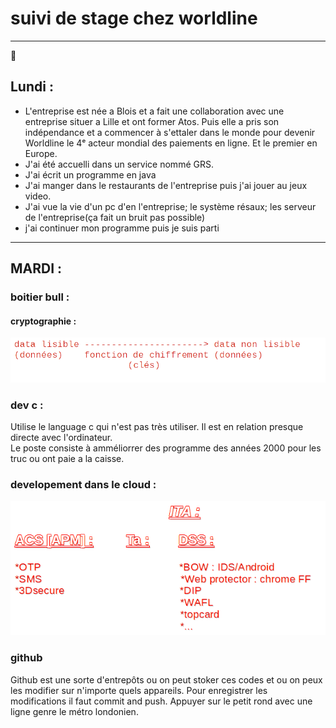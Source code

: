 # suivi de stage chez worldline

<hr>

🎺

## Lundi :

* L'entreprise est née a Blois et a fait une collaboration avec une entreprise situer a Lille et ont former Atos. Puis elle a pris son indépendance et a commencer à s'ettaler dans le monde pour devenir Worldline  le 4ᵉ acteur mondial
  des paiements en ligne. Et le premier en Europe.
* J'ai été accuelli dans un service nommé GRS.
* J'ai écrit un programme en java
* J'ai manger dans le restaurants de l'entreprise puis j'ai jouer au jeux video.
* J'ai vue la vie d'un pc d'en l'entreprise; le système résaux; les serveur de l'entreprise(ça fait un bruit pas possible)
* j'ai continuer mon programme puis je suis parti

<hr>


## MARDI :

### boitier bull :

#### cryptographie :

![img_2.png](../image/img_2.png)

### dev c :

Utilise le language c qui n'est pas très utiliser. Il est
en relation presque directe avec l'ordinateur.  
Le poste consiste à amméliorrer des programme des années 2000 pour les truc
ou ont paie a la caisse.

### developement dans le cloud :

![img_1.png](../image/img_1.png)

### github 
Github est une sorte d'entrepôts ou on peut stoker ces codes et ou on peux les 
modifier sur n'importe quels appareils.
Pour enregistrer les modifications il faut commit and push.
Appuyer sur le petit rond avec une ligne genre le métro londonien.
